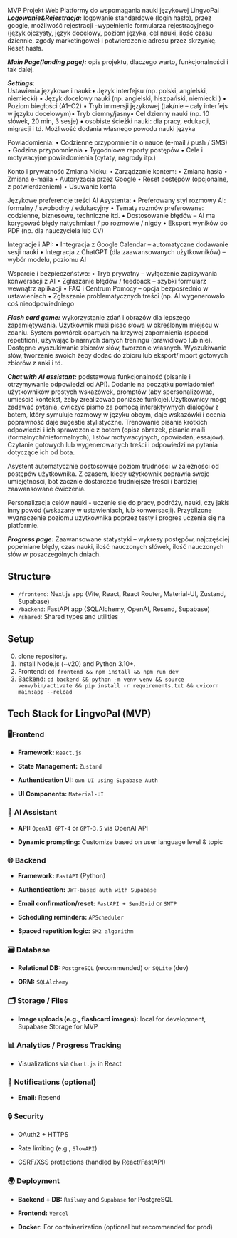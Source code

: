 MVP Projekt Web Platformy do wspomagania nauki językowej LingvoPal
_**Logowanie&Rejestracja:**_ logowanie standardowe (login hasło), przez google, możliwość rejestracji -wypełnienie formularza rejestracyjnego (język ojczysty, język docelowy, poziom języka, cel nauki, ilość czasu dziennie, zgody marketingowe) i potwierdzenie adresu przez skrzynkę. Reset hasła.

_**Main Page(landing page):**_ opis projektu, dlaczego warto, funkcjonalności i tak dalej.

_**Settings**_:  
Ustawienia językowe i nauki:• Język interfejsu (np. polski, angielski, niemiecki) • Język docelowy nauki (np. angielski, hiszpański, niemiecki ) • Poziom biegłości (A1–C2) • Tryb immersji językowej (tak/nie – cały interfejs w języku docelowym)• Tryb ciemny/jasny• Cel dzienny nauki (np. 10 słówek, 20 min, 3 sesje) • osobiste ścieżki nauki: dla pracy, edukacji, migracji i td. Możliwość dodania własnego powodu nauki języka

Powiadomienia: • Codzienne przypomnienia o nauce (e-mail / push / SMS) • Godzina przypomnienia • Tygodniowe raporty postępów • Cele i motywacyjne powiadomienia (cytaty, nagrody itp.)

Konto i prywatność Zmiana Nicku: • Zarządzanie kontem: • Zmiana hasła • Zmiana e-maila • Autoryzacja przez Google • Reset postępów (opcjonalne, z potwierdzeniem) • Usuwanie konta

Językowe preferencje treści AI Asystenta: • Preferowany styl rozmowy AI: formalny / swobodny / edukacyjny • Tematy rozmów preferowane: codzienne, biznesowe, techniczne itd. • Dostosowanie błędów – AI ma korygować błędy natychmiast / po rozmowie / nigdy • Eksport wyników do PDF (np. dla nauczyciela lub CV)

Integracje i API: • Integracja z Google Calendar – automatyczne dodawanie sesji nauki • Integracja z ChatGPT (dla zaawansowanych użytkowników) – wybór modelu, poziomu AI

Wsparcie i bezpieczeństwo: • Tryb prywatny – wyłączenie zapisywania konwersacji z AI • Zgłaszanie błędów / feedback – szybki formularz wewnątrz aplikacji • FAQ i Centrum Pomocy – opcja bezpośrednio w ustawieniach • Zgłaszanie problematycznych treści (np. AI wygenerowało coś nieodpowiedniego

_**Flash card game:**_ wykorzystanie zdań i obrazów dla lepszego zapamiętywania. Użytkownik musi pisać słowa w określonym miejscu w zdaniu. System powtórek opartych na krzywej zapomnienia (spaced repetition), używając binarnych danych treningu (prawidłowo lub nie). Dostępne wyszukiwanie zbiorów słów, tworzenie własnych. Wyszukiwanie słów, tworzenie swoich żeby dodać do zbioru lub eksport/import gotowych zbiorów z anki i td.

_**Chat with AI assistant:**_ podstawowa funkcjonalność (pisanie i otrzymywanie odpowiedzi od API). Dodanie na początku powiadomień użytkowników prostych wskazówek, promptów (aby spersonalizować, umieścić kontekst, żeby zrealizować poniższe funkcje).Użytkownicy mogą zadawać pytania, ćwiczyć pismo za pomocą interaktywnych dialogów z botem, który symuluje rozmowy w języku obcym, daje wskazówki i ocenia poprawność daje sugestie stylistyczne. Trenowanie pisania krótkich odpowiedzi i ich sprawdzenie z botem (opisz obrazek, pisanie maili (formalnych/nieformalnych), listów motywacyjnych, opowiadań, essajów). Czytanie gotowych lub wygenerowanych treści i odpowiedzi na pytania dotyczące ich od bota. 

Asystent automatycznie dostosowuje poziom trudności w zależności od postępów użytkownika. Z czasem, kiedy użytkownik poprawia swoje umiejętności, bot zacznie dostarczać trudniejsze treści i bardziej zaawansowane ćwiczenia.

Personalizacja celów nauki - uczenie się do pracy, podróży, nauki, czy jakiś inny powód (wskazany w ustawieniach, lub konwersacji). Przybliżone wyznaczenie poziomu użytkownika poprzez testy i progres uczenia się na platformie.

_**Progress page:**_ Zaawansowane statystyki – wykresy postępów, najczęściej popełniane błędy, czas nauki, ilość nauczonych słówek, ilość nauczonych słów w poszczególnych dniach.

## Structure
- `/frontend`: Next.js app (Vite, React, React Router, Material-UI, Zustand, Supabase)
- `/backend`: FastAPI app (SQLAlchemy, OpenAI, Resend, Supabase)
- `/shared`: Shared types and utilities

## Setup
0. clone repository.
1. Install Node.js (~v20) and Python 3.10+.
2. Frontend: `cd frontend && npm install && npm run dev`
3. Backend: `cd backend && python -m venv venv && source venv/bin/activate && pip install -r requirements.txt && uvicorn main:app --reload`

## Tech Stack for LingvoPal (MVP)

### 🖥️**Frontend**

- **Framework:** `React.js` 
    
- **State Management:** `Zustand`
	    
- **Authentication UI:**  `own UI using Supabase Auth`

- **UI Components:** `Material-UI`

### 🧠 **AI Assistant**

- **API:** `OpenAI GPT-4` or `GPT-3.5` via OpenAI API
    
- **Dynamic prompting:** Customize based on user language level & topic
    

### 🌐 **Backend**

- **Framework:** `FastAPI` (Python)
        
- **Authentication:** `JWT-based auth with Supabase`
    
- **Email confirmation/reset:** `FastAPI + SendGrid` or `SMTP`
    
- **Scheduling reminders:** `APScheduler`

-  **Spaced repetition logic:** `SM2 algorithm`
     

### 🗃️ **Database**

- **Relational DB:** `PostgreSQL` (recommended) or `SQLite` (dev)
    
- **ORM:** `SQLAlchemy`
    

### 🗂️ **Storage / Files**

- **Image uploads (e.g., flashcard images):** local for development, Supabase Storage for MVP
    

### 📊 **Analytics / Progress Tracking**

- Visualizations via `Chart.js` in React
    

### 📱 **Notifications** (optional)

- **Email:**  Resend
    

### 🔒 **Security**

- OAuth2 + HTTPS
    
- Rate limiting (e.g., `SlowAPI`)
    
- CSRF/XSS protections (handled by React/FastAPI)
    

### 🌍 **Deployment**

- **Backend + DB:** `Railway` and `Supabase` for PostgreSQL
    
- **Frontend:** `Vercel`
    
- **Docker:** For containerization (optional but recommended for prod)


